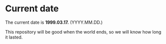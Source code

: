 # Current date

The current date is **1999.03.17.** (YYYY.MM.DD.)

This repository will be good when the world ends, so we will know how long it lasted.